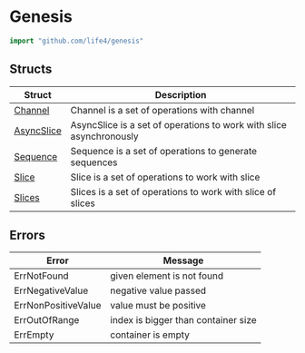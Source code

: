 # Genesis

```go
import "github.com/life4/genesis"
```

## Structs

| Struct | Description |
| ------ | ----------- |
| [Channel](./channel/) | Channel is a set of operations with channel |
| [AsyncSlice](./asyncslice/) | AsyncSlice is a set of operations to work with slice asynchronously |
| [Sequence](./sequence/) | Sequence is a set of operations to generate sequences |
| [Slice](./slice/) | Slice is a set of operations to work with slice |
| [Slices](./slices/) | Slices is a set of operations to work with slice of slices |


## Errors

| Error | Message |
| ------ | ----------- |
| ErrNotFound | given element is not found |
| ErrNegativeValue | negative value passed |
| ErrNonPositiveValue | value must be positive |
| ErrOutOfRange | index is bigger than container size |
| ErrEmpty | container is empty |
